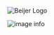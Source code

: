 ![Beijer Logo](https://mb.cision.com/Public/668/logo/80ef19c951201062_org.jpg)

![image info](./pictures/Test.jpg)
